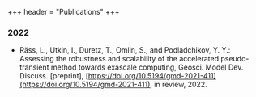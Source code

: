 +++
header = "Publications"
+++

### 2022

- Räss, L., Utkin, I., Duretz, T., Omlin, S., and Podladchikov, Y. Y.: Assessing the robustness and scalability of the accelerated pseudo-transient method towards exascale computing, Geosci. Model Dev. Discuss. [preprint], [https://doi.org/10.5194/gmd-2021-411](https://doi.org/10.5194/gmd-2021-411), in review, 2022.
